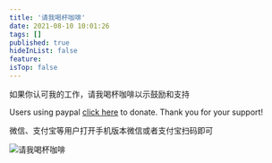 ```yaml
---
title: '请我喝杯咖啡'
date: 2021-08-10 10:01:26
tags: []
published: true
hideInList: false
feature: 
isTop: false
---
```

如果你认可我的工作，请我喝杯咖啡以示鼓励和支持

Users using paypal [click here](https://paypal.me/ranhe200) to donate. Thank you for your support!

微信、支付宝等用户打开手机版本微信或者支付宝扫码即可

![请我喝杯咖啡](https://ranhe.xyz/post-images/donate.jpg)